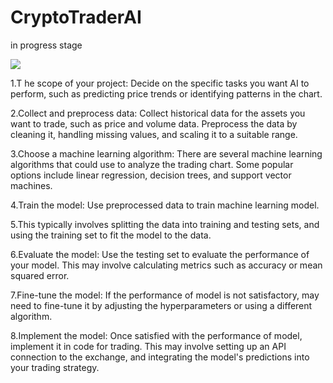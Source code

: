 # CryptoTraderAI
in progress stage 



![](https://github.com/AbinBVinod/CryptoTraderAI/blob/main/Abn_AI_trading_crypto_trading__ai_048674cc-b573-4677-900a-b18e4918c224.png)







1.T he scope of your project: Decide on the specific tasks you want  AI to perform, 
such as predicting price trends or identifying patterns in the chart.

2.Collect and preprocess data: Collect historical data for the assets you want to trade, 
  such as price and volume data. Preprocess the data by cleaning it, handling missing values, 
  and scaling it to a suitable range.

3.Choose a machine learning algorithm: There are several machine learning algorithms that  could use to analyze the trading chart. 
   Some popular options include linear regression, decision trees, and support vector machines.

4.Train the model: Use  preprocessed data to train  machine learning model.

5.This typically involves splitting the data into training and testing sets, and using the training set to fit the model to the data.

6.Evaluate the model: Use the testing set to evaluate the performance of your model. This may involve calculating metrics such as accuracy or mean squared error.

7.Fine-tune the model: If the performance of model is not satisfactory, 
   may need to fine-tune it by adjusting the hyperparameters or using a different algorithm.

8.Implement the model: Once satisfied with the performance of model,  implement it in code for trading. 
  This may involve setting up an API connection to the exchange, and integrating the model's predictions into your trading strategy.
